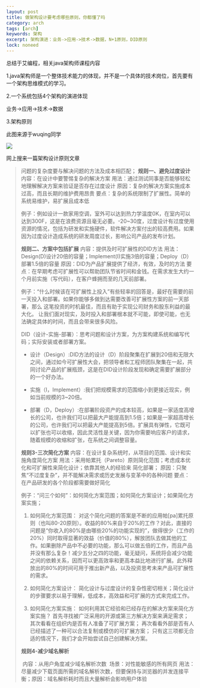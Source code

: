 ```yaml
---
layout: post
title: 做架构设计要考虑哪些原则，你都懂了吗
category: arch
tags: [arch]
keywords: 架构
excerpt: 架构演进：业务->应用->技术->数据，N+1原则，DID原则
lock: noneed
---
```


总结于艾编程，相关java架构师课程内容

1.java架构师是一个整体技术能力的体现，并不是一个具体的技术岗位，首先要有一个架构思维模式的学习。

2.一个系统包括4个架构的演进体现

业务->应用->技术->数据

3.架构原则

此图来源于wuqing同学

![](/Users/xjw/Documents/code/aikomj.github.io/assets/images/2020/icoding/arch-design-by-wuqing.png)

网上搜来一篇架构设计原则文章

> 问题的复杂度要与解决问题的方法及成本相匹配；
> **规则一、避免过度设计**
> 	内容：在设计中要警惕复杂的解决方案
> 	用法：通过测试同事是否能够轻松地理解解决方案来验证是否存在过度设计
> 	原因：复杂的解决方案实施成本过高，而且长期的维护费用昂贵
> 	要点：复杂的系统限制了扩展性。简单的系统易维护，易扩展且成本低
>
> 例子：例如设计一款家用空调，室外可以达到热力学温度0K，在室内可以达到300F，这是在浪费资源且毫无必要。-20~30度，过度设计有过度使用资源的情况，包括为研发和实施硬件，软件解决方案付出的较高费用。如果因为过度设计造成系统的研发周度过长，影响公司产品的发布计划。
>
> **规则二、方案中包括扩展**
> 	内容：提供及时可扩展性的DID方法
> 	用法：Design(D)设计20倍的容量；Implement(I)实施3倍的容量；Deploy（D）部署1.5倍的容量
> 	原因：DID为产品扩展提供了经济，有效，及时的方法
> 	要点：在早期考虑可扩展性可以帮助团队节省时间和金钱。在需求发生大约一个月前实施（写代码），在客户蜂拥而至的几天前部署。
>
> 例子：“什么时候该在可扩展性上投入”有些轻率的回答是，最好在需要的前一天投入和部署。如果你能够多做到达需要改善可扩展性方案的前一天部署，那么 这笔投资的时机最佳，而且有助于实现公司财务和股东利益的最大化。
> 让我们面对现实，及时投入和部署根本就不可能，即使可能，也无法确定具体的时间，而且会带来很多风险。
>
> DID（设计-实施-部署）：思考问题和设计方案，为方案构建系统和编写代码；实际安装或者部署方案。
>
> - 设计（Design）:DID方法的设计（D）阶段聚集在扩展到20倍和无限大之间，通过如今可扩展性大会，把领导者和工程师团队聚集在一起，共同讨论产品的扩展瓶颈，这是在DID设计阶段发现和确定需要扩展部分的一个好办法。
>
> - 实施（I，Implement）:我们把规模需求的范围缩小到更接近现实，例如当前规模的3~20倍。
>
> - 部署（D，Deploy）:在部署阶段资产的成本较高，如果是一家适度高增长的公司，也许我们可以把最大产能提高到1.5倍；如果是一家超高增长的公司，也许我们可以把最大产能提高到5倍。扩展具有弹性，它既可以扩张也可以收缩，因此灵活性是关键，因为你需要响应客户的请求，随着规模的收缩和扩张，在系统之间调整容量。
>
> **规则3-三次简化方案**
> 	内容：在设计复杂系统时，从项目的范围、设计和实施角度简化方案
> 	用法：采用帕累托（Pareto）原则简化范围；考虑成本优化和可扩展性来简化设计；依靠其他人的经验来	简化部署；
> 	原因：只聚焦“不过度复杂”，并不能解决需求或历史发展与变革中的各种问题
> 	要点：在产品研发的各个阶段都需要做好简化
>
> 例子：“问三个如何”：如何简化方案范围；如何简化方案设计；如果简化方案实施；
>
> 1. 如何简化方案范围：
>    对这个简化问题的答案是不断的应用帕[pa]累托原则（也叫80-20原则）。收益的80%来自于20%的工作？对此，直接的问题是“你收入的80%是由哪些20%的功能实现的”，做得很少（工作的20%）同时取得显著的效益（价值的80%），解放团队去做其他的工作。如果删除产品中不必要的功能，那么可以做五倍的工作，而且产品并没有那么复杂！减少五分之四的功能，毫无疑问，系统将会减少功能之间的依赖关系，因而可以更高效率和更高本益比地进行扩展。此外释放出的80%的时间可用于推出新产品，以及投资思考未来产品可扩展性的需求。
>
> 2. 如何简化方案设计：
>    简化设计与过度设计的复杂性密切相关；简化设计的步骤要求以易于理解，低成本，高效益和可扩展的方式来完成工作。
>
> 3. 如何简化方案实施：
>    如何利用其它经验和已经存在的解决方案来简化方案实施？
>    首先寻找被广泛采用的开源或第三方解决方案来满足需求；
>    其次看看在组织内是否有人准备了可扩展方案；
>    再次看看外部是否有人已经描述了一种可以合法复制或模仿的可扩展方案；
>    只有这三项都无合适的情况下，我们才会开始尝试自己创建解决方案。
>
> **规则4-减少域名解析**
>
> ​	内容：从用户角度减少域名解析次数
> ​	场景：对性能敏感的所有网页
> ​	用法：尽量减少下载页面所需的域名解析次数，但要保持与浏览器的并发连接平衡；
> ​	原因：域名解析耗时而且大量解析会影响用户体验

